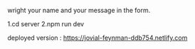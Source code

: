 wright your name and your message in the form.


1.cd server
2.npm run dev



deployed version : https://jovial-feynman-ddb754.netlify.com


